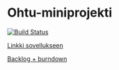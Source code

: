 # Ohtu-miniprojekti 

[![Build Status](https://travis-ci.org/Mavai/Ohtu-miniprojekti.svg?branch=master)](https://travis-ci.org/Mavai/Ohtu-miniprojekti)

[Linkki sovellukseen](https://pacific-tor-29266.herokuapp.com/)

[Backlog + burndown](https://docs.google.com/spreadsheets/d/1SIqNs74-nsU37UkOfRw8nbnD0wyRPx8XantUDc628zU/edit?usp=sharing)



